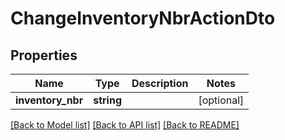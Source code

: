 # ChangeInventoryNbrActionDto

## Properties
Name | Type | Description | Notes
------------ | ------------- | ------------- | -------------
**inventory_nbr** | **string** |  | [optional] 

[[Back to Model list]](../README.md#documentation-for-models) [[Back to API list]](../README.md#documentation-for-api-endpoints) [[Back to README]](../README.md)



